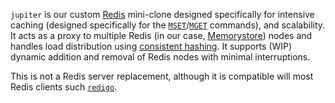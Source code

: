 `jupiter` is our custom [Redis](https://redis.io/) mini-clone designed specifically for intensive caching (designed specifically for the [`MSET`](https://redis.io/commands/mset/)/[`MGET`](https://redis.io/commands/mget/) commands), and scalability. It acts as a proxy to multiple Redis (in our case, [Memorystore](https://cloud.google.com/memorystore)) nodes and handles load distribution using [consistent hashing](https://en.wikipedia.org/wiki/Consistent_hashing). It supports (WIP) dynamic addition and removal of Redis nodes with minimal interruptions.

This is not a Redis server replacement, although it is compatible will most Redis clients such [`redigo`](https://github.com/gomodule/redigo).
